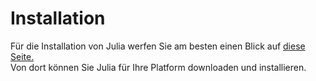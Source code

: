 # Installation

Für die Installation von Julia werfen Sie am besten einen Blick auf [diese Seite.](https://julialang.org/downloads/)  
Von dort können Sie Julia für Ihre Platform downloaden und installieren. 
